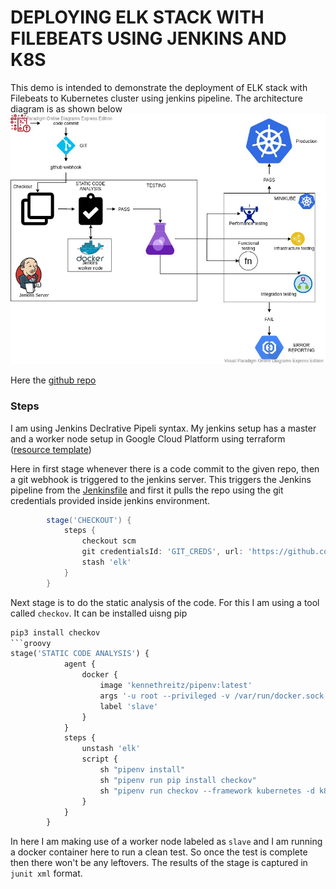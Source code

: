 # DEPLOYING ELK STACK WITH FILEBEATS USING JENKINS AND K8S

This demo is intended to demonstrate the deployment of ELK stack with Filebeats to Kubernetes cluster using jenkins pipeline.
The architecture diagram is as shown below 
![devops diagaram](devops-diagram.jpg)

Here the [github repo](https://github.com/pravi1991/ci-cd.git)

### Steps
I am using Jenkins Declrative Pipeli syntax. 
My jenkins setup has a master and a worker node setup in Google Cloud Platform using terraform ([resource template](infra/gcp.tf))

Here in first stage whenever there is a code commit to the given repo, then a git webhook is triggered to the jenkins server. 
This triggers the Jenkins pipeline from the [Jenkinsfile](Jenkinsfile) and first it pulls the repo using the git credentials provided inside jenkins environment. 
```groovy
        stage('CHECKOUT') {
            steps {
                checkout scm
                git credentialsId: 'GIT_CREDS', url: 'https://github.com/pravi1991/ci-cd.git'            
                stash 'elk'
            }
        }
```
Next stage is to do the static analysis of the code. For this I am using a tool called `checkov`. It can be installed uisng pip
```python
pip3 install checkov
```groovy
stage('STATIC CODE ANALYSIS') {
            agent {
                docker {
                    image 'kennethreitz/pipenv:latest'
                    args '-u root --privileged -v /var/run/docker.sock:/var/run/docker.sock'
                    label 'slave'
                }
            }
            steps {
                unstash 'elk'
                script {
                    sh "pipenv install" 
                    sh "pipenv run pip install checkov"
                    sh "pipenv run checkov --framework kubernetes -d k8s-manifests -o junitxml -c `cat tests/staticAnalysis/check_list.txt` > result.xml || true"
                }
            }
        }
```
In here I am making use of a worker node labeled as `slave` and I am running a docker container here to run a clean test. So once the test is complete then there won't be any leftovers. The results of the stage is captured in `junit xml` format.